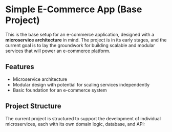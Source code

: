 # Simple E-Commerce App (Base Project)

This is the base setup for an e-commerce application, designed with a **microservice architecture** in mind. The project is in its early stages, and the current goal is to lay the groundwork for building scalable and modular services that will power an e-commerce platform.

## Features

- Microservice architecture
- Modular design with potential for scaling services independently
- Basic foundation for an e-commerce system

## Project Structure

The current project is structured to support the development of individual microservices, each with its own domain logic, database, and API:

